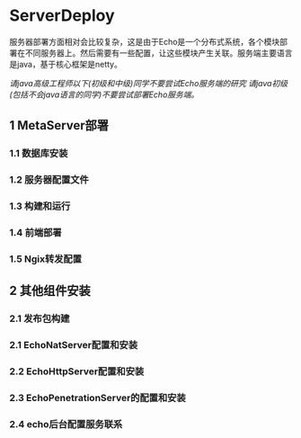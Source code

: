 # ServerDeploy

服务器部署方面相对会比较复杂，这是由于Echo是一个分布式系统，各个模块部署在不同服务器上。然后需要有一些配置，让这些模块产生关联。服务端主要语言是java，基于核心框架是netty。

*请java高级工程师以下(初级和中级)同学不要尝试Echo服务端的研究*
*请java初级(包括不会java语言的同学)不要尝试部署Echo服务端。*


## 1 MetaServer部署
### 1.1 数据库安装

### 1.2 服务器配置文件

### 1.3 构建和运行

### 1.4 前端部署

### 1.5 Ngix转发配置

## 2 其他组件安装

### 2.1 发布包构建

### 2.1 EchoNatServer配置和安装

### 2.2 EchoHttpServer配置和安装

### 2.3 EchoPenetrationServer的配置和安装

### 2.4 echo后台配置服务联系




